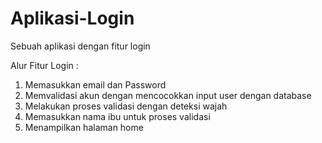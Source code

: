 # Aplikasi-Login
Sebuah aplikasi dengan fitur login

Alur Fitur Login :
1. Memasukkan email dan Password
2. Memvalidasi akun dengan mencocokkan input user dengan database
3. Melakukan proses validasi dengan deteksi wajah
4. Memasukkan nama ibu untuk proses validasi
5. Menampilkan halaman home
